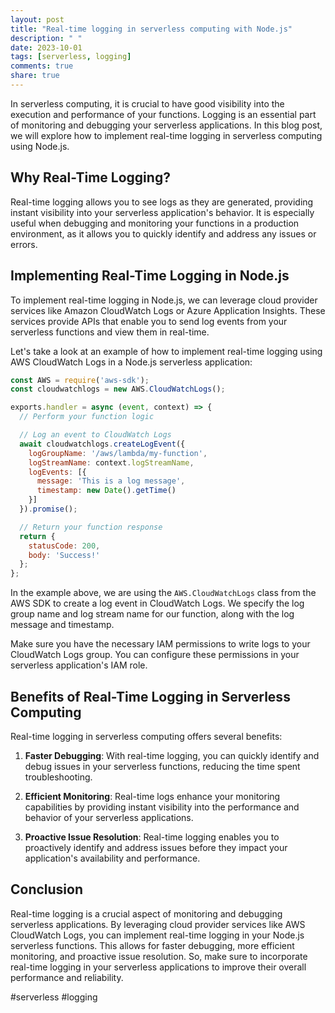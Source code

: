 ```yaml
---
layout: post
title: "Real-time logging in serverless computing with Node.js"
description: " "
date: 2023-10-01
tags: [serverless, logging]
comments: true
share: true
---
```


In serverless computing, it is crucial to have good visibility into the execution and performance of your functions. Logging is an essential part of monitoring and debugging your serverless applications. In this blog post, we will explore how to implement real-time logging in serverless computing using Node.js.

## Why Real-Time Logging?

Real-time logging allows you to see logs as they are generated, providing instant visibility into your serverless application's behavior. It is especially useful when debugging and monitoring your functions in a production environment, as it allows you to quickly identify and address any issues or errors.

## Implementing Real-Time Logging in Node.js

To implement real-time logging in Node.js, we can leverage cloud provider services like Amazon CloudWatch Logs or Azure Application Insights. These services provide APIs that enable you to send log events from your serverless functions and view them in real-time.

Let's take a look at an example of how to implement real-time logging using AWS CloudWatch Logs in a Node.js serverless application:

```javascript
const AWS = require('aws-sdk');
const cloudwatchlogs = new AWS.CloudWatchLogs();

exports.handler = async (event, context) => {
  // Perform your function logic

  // Log an event to CloudWatch Logs
  await cloudwatchlogs.createLogEvent({
    logGroupName: '/aws/lambda/my-function',
    logStreamName: context.logStreamName,
    logEvents: [{
      message: 'This is a log message',
      timestamp: new Date().getTime()
    }]
  }).promise();

  // Return your function response
  return {
    statusCode: 200,
    body: 'Success!'
  };
};
```

In the example above, we are using the `AWS.CloudWatchLogs` class from the AWS SDK to create a log event in CloudWatch Logs. We specify the log group name and log stream name for our function, along with the log message and timestamp.

Make sure you have the necessary IAM permissions to write logs to your CloudWatch Logs group. You can configure these permissions in your serverless application's IAM role.

## Benefits of Real-Time Logging in Serverless Computing

Real-time logging in serverless computing offers several benefits:

1. **Faster Debugging**: With real-time logging, you can quickly identify and debug issues in your serverless functions, reducing the time spent troubleshooting.

2. **Efficient Monitoring**: Real-time logs enhance your monitoring capabilities by providing instant visibility into the performance and behavior of your serverless applications.

3. **Proactive Issue Resolution**: Real-time logging enables you to proactively identify and address issues before they impact your application's availability and performance.

## Conclusion

Real-time logging is a crucial aspect of monitoring and debugging serverless applications. By leveraging cloud provider services like AWS CloudWatch Logs, you can implement real-time logging in your Node.js serverless functions. This allows for faster debugging, more efficient monitoring, and proactive issue resolution. So, make sure to incorporate real-time logging in your serverless applications to improve their overall performance and reliability.

#serverless #logging